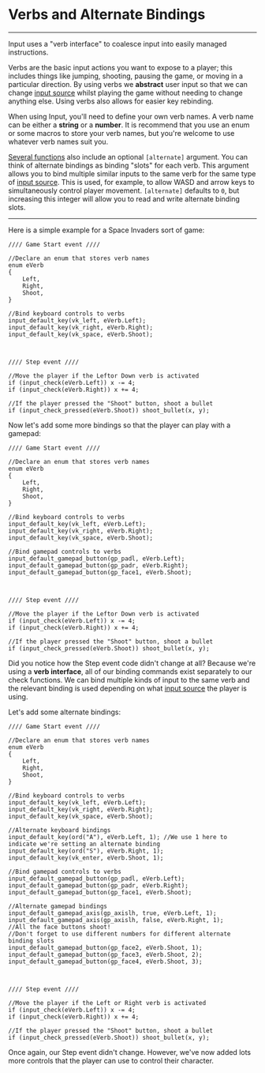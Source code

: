 # Verbs and Alternate Bindings

---

Input uses a "verb interface" to coalesce input into easily managed instructions.

Verbs are the basic input actions you want to expose to a player; this includes things like jumping, shooting, pausing the game, or moving in a particular direction. By using verbs we **abstract** user input so that we can change [input source](Input-Sources) whilst playing the game without needing to change anything else. Using verbs also allows for easier key rebinding.

When using Input, you'll need to define your own verb names. A verb name can be either a **string** or a **number**. It is recommend that you use an enum or some macros to store your verb names, but you're welcome to use whatever verb names suit you.

[Several functions](Functions-(Default-Bindings)) also include an optional `[alternate]` argument. You can think of alternate bindings as binding "slots" for each verb. This argument allows you to bind multiple similar inputs to the same verb for the same type of [input source](Input-Sources). This is used, for example, to allow WASD and arrow keys to simultaneously control player movement. `[alternate]` defaults to `0`, but increasing this integer will allow you to read and write alternate binding slots.

-----

Here is a simple example for a Space Invaders sort of game:

```GML
//// Game Start event ////

//Declare an enum that stores verb names
enum eVerb
{
    Left,
    Right,
    Shoot,
}

//Bind keyboard controls to verbs
input_default_key(vk_left, eVerb.Left);
input_default_key(vk_right, eVerb.Right);
input_default_key(vk_space, eVerb.Shoot);



//// Step event ////

//Move the player if the Leftor Down verb is activated
if (input_check(eVerb.Left)) x -= 4;
if (input_check(eVerb.Right)) x += 4;

//If the player pressed the "Shoot" button, shoot a bullet
if (input_check_pressed(eVerb.Shoot)) shoot_bullet(x, y);
```

Now let's add some more bindings so that the player can play with a gamepad:

```GML
//// Game Start event ////

//Declare an enum that stores verb names
enum eVerb
{
    Left,
    Right,
    Shoot,
}

//Bind keyboard controls to verbs
input_default_key(vk_left, eVerb.Left);
input_default_key(vk_right, eVerb.Right);
input_default_key(vk_space, eVerb.Shoot);

//Bind gamepad controls to verbs
input_default_gamepad_button(gp_padl, eVerb.Left);
input_default_gamepad_button(gp_padr, eVerb.Right);
input_default_gamepad_button(gp_face1, eVerb.Shoot);



//// Step event ////

//Move the player if the Leftor Down verb is activated
if (input_check(eVerb.Left)) x -= 4;
if (input_check(eVerb.Right)) x += 4;

//If the player pressed the "Shoot" button, shoot a bullet
if (input_check_pressed(eVerb.Shoot)) shoot_bullet(x, y);
```

Did you notice how the Step event code didn't change at all? Because we're using a **verb interface**, all of our binding commands exist separately to our check functions. We can bind multiple kinds of input to the same verb and the relevant binding is used depending on what [input source](Input-Sources) the player is using.

Let's add some alternate bindings:

```GML
//// Game Start event ////

//Declare an enum that stores verb names
enum eVerb
{
    Left,
    Right,
    Shoot,
}

//Bind keyboard controls to verbs
input_default_key(vk_left, eVerb.Left);
input_default_key(vk_right, eVerb.Right);
input_default_key(vk_space, eVerb.Shoot);

//Alternate keyboard bindings
input_default_key(ord("A"), eVerb.Left, 1); //We use 1 here to indicate we're setting an alternate binding
input_default_key(ord("S"), eVerb.Right, 1);
input_default_key(vk_enter, eVerb.Shoot, 1);

//Bind gamepad controls to verbs
input_default_gamepad_button(gp_padl, eVerb.Left);
input_default_gamepad_button(gp_padr, eVerb.Right);
input_default_gamepad_button(gp_face1, eVerb.Shoot);

//Alternate gamepad bindings
input_default_gamepad_axis(gp_axislh, true, eVerb.Left, 1);
input_default_gamepad_axis(gp_axislh, false, eVerb.Right, 1);
//All the face buttons shoot!
//Don't forget to use different numbers for different alternate binding slots
input_default_gamepad_button(gp_face2, eVerb.Shoot, 1);
input_default_gamepad_button(gp_face3, eVerb.Shoot, 2);
input_default_gamepad_button(gp_face4, eVerb.Shoot, 3);



//// Step event ////

//Move the player if the Left or Right verb is activated
if (input_check(eVerb.Left)) x -= 4;
if (input_check(eVerb.Right)) x += 4;

//If the player pressed the "Shoot" button, shoot a bullet
if (input_check_pressed(eVerb.Shoot)) shoot_bullet(x, y);
```

Once again, our Step event didn't change. However, we've now added lots more controls that the player can use to control their character.
